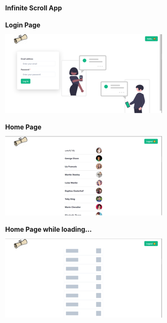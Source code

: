 ## Infinite Scroll App

## Login Page

![](./for_redme_images/login.png)

## Home Page

![](./for_redme_images/Home.png)

## Home Page while loading...

![](./for_redme_images/Home_while_loading.png)
